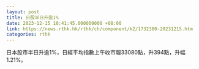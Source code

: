```yaml
---
layout: post
title: 日股半日升逾1%
date: 2023-12-15 10:41:45.000000000 +08:00
link: https://news.rthk.hk/rthk/ch/component/k2/1732380-20231215.htm
categories: rthk
---
```


日本股市半日升逾1%，日經平均指數上午收市報33080點，升394點，升幅1.21%。
